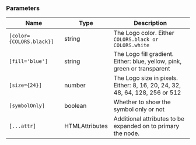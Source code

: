 ### Parameters

| Name                     | Type                       | Description                                                                 |
| ------------------------ | -------------------------- | --------------------------------------------------------------------------- |
| `[color={COLORS.black}]` | string                     | The Logo color. Either `COLORS.black or COLORS.white`                       |
| `[fill='blue']`          | string                     | The Logo fill gradient. Either: blue, yellow, pink, green or transparent    |
| `[size={24}]`            | number                     | The Logo size in pixels. Either: 8, 16, 20, 24, 32, 48, 64, 128, 256 or 512 |
| `[symbolOnly]`           | boolean                    | Whether to show the symbol only or not                                      |
| `[...attr] `             | HTMLAttributes<SVGElement> | Additional attributes to be expanded on to primary the node.                               |
